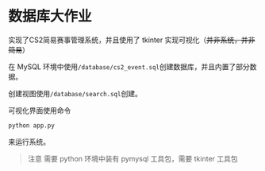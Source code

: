 # 数据库大作业
实现了CS2简易赛事管理系统，并且使用了 tkinter 实现可视化（~~并非系统，并非简易~~）

在 MySQL 环境中使用`/database/cs2_event.sql`创建数据库，并且内置了部分数据。

创建视图使用`/database/search.sql`创建。

可视化界面使用命令
```python
python app.py
```
来运行系统。

> 注意
> 需要 python 环境中装有 pymysql 工具包，需要 tkinter 工具包
